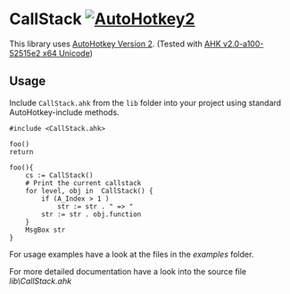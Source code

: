 # CallStack [![AutoHotkey2](https://img.shields.io/badge/Language-AutoHotkey2-red.svg)](https://autohotkey.com/)

This library uses [AutoHotkey Version 2](https://autohotkey.com/v2/). (Tested with [AHK v2.0-a100-52515e2 x64 Unicode](https://autohotkey.com/boards/viewtopic.php?p=242306#p242306)) 

## Usage 

Include `CallStack.ahk` from the `lib` folder into your project using standard AutoHotkey-include methods.

```autohotkey
#include <CallStack.ahk>

foo()
return

foo(){
	cs := CallStack()
	# Print the current callstack
	for level, obj in  CallStack() { 
		if (A_Index > 1 )
			str := str . " => "
		str := str . obj.function	
	}
	MsgBox str
}
```

For usage examples have a look at the files in the *examples* folder.

For more detailed documentation have a look into the source file *lib\CallStack.ahk*